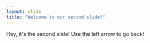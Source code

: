 ```yaml
---
layout: slide
title: "Welcome to our second slide!"
---
```

Hey, it's the second slide!
Use the left arrow to go back!